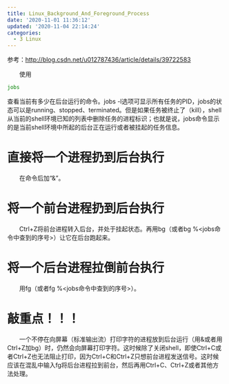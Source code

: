 ```yaml
---
title: Linux_Background_And_Foreground_Process
date: '2020-11-01 11:36:12'
updated: '2020-11-04 22:14:24'
categories:
  - 3 Linux
---
```

参考：<http://blog.csdn.net/u012787436/article/details/39722583>

　　使用

```sh
jobs
```

查看当前有多少在后台运行的命令。jobs -l选项可显示所有任务的PID，jobs的状态可以是running、stopped、terminated。但是如果任务被终止了（kill），shell 从当前的shell环境已知的列表中删除任务的进程标识；也就是说，jobs命令显示的是当前shell环境中所起的后台正在运行或者被挂起的任务信息。

# 直接将一个进程扔到后台执行

　　在命令后加“&”。

# 将一个前台进程扔到后台执行

　　Ctrl+Z将前台进程转入后台，并处于挂起状态。再用bg（或者bg %<jobs命令中查到的序号>）让它在后台跑起来。

# 将一个后台进程拉倒前台执行

　　用fg（或者fg %<jobs命令中查到的序号>）。

# 敲重点！！！

　　一个不停在向屏幕（标准输出流）打印字符的进程放到后台运行（用&或者用Ctrl+Z加bg）时，仍然会向屏幕打印字符。这时候除了关闭shell，即使Ctrl+C或者Ctrl+Z也无法阻止打印，因为Ctrl+C和Ctrl+Z只想前台进程发送信号。这时候应该在混乱中输入fg将后台进程拉到前台，然后再用Ctrl+C、Ctrl+Z或者其他方法处理。

